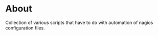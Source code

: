 About
=====

Collection of various scripts that have to do with automation of nagios configuration files.

